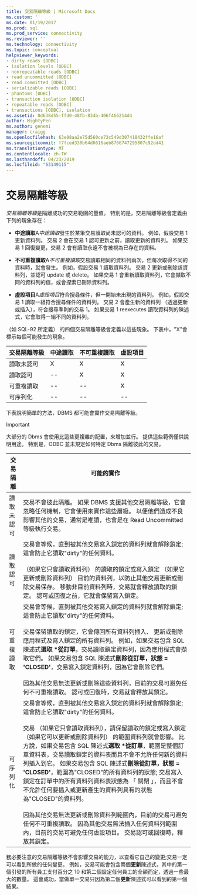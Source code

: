 ```yaml
---
title: 交易隔離等級 | Microsoft Docs
ms.custom: ''
ms.date: 01/19/2017
ms.prod: sql
ms.prod_service: connectivity
ms.reviewer: ''
ms.technology: connectivity
ms.topic: conceptual
helpviewer_keywords:
- dirty reads [ODBC]
- isolation levels [ODBC]
- nonrepeatable reads [ODBC]
- read uncommitted [ODBC]
- read committed [ODBC]
- serializable reads [ODBC]
- phantoms [ODBC]
- transaction isolation [ODBC]
- repeatable reads [ODBC]
- transactions [ODBC], isolation
ms.assetid: 0d638d55-ffd0-48fb-834b-406f466214d4
author: MightyPen
ms.author: genemi
manager: craigg
ms.openlocfilehash: 63e08aa2e75d560ce73c549d307418432ffe16af
ms.sourcegitcommit: f7fced330b64d6616aeb8766747295807c92dd41
ms.translationtype: MT
ms.contentlocale: zh-TW
ms.lasthandoff: 04/23/2019
ms.locfileid: "63149115"
---
```

# <a name="transaction-isolation-levels"></a>交易隔離等級
*交易隔離等級*是隔離成功的交易範圍的量值。 特別的是，交易隔離等級會定義由下列的現象存在：  
  
-   **中途讀取**A*中途讀取*發生於某筆交易讀取尚未認可的資料。 例如，假設交易 1 更新資料列。 交易 2 會在交易 1 認可更新之前，讀取更新的資料列。 如果交易 1 回復變更，交易 2 會有讀取永遠不會被視為已存在的資料。  
  
-   **不可重複讀取**A*不可重複讀取*交易讀取相同的資料列兩次，但每次取得不同的資料時，就會發生。 例如，假設交易 1 讀取資料列。 交易 2 更新或刪除該資料列，並認可 update 或 delete。 如果交易 1 會重新讀取資料列，它會擷取不同的資料列的值，或會探索已刪除資料列。  
  
-   **虛設項目**A*虛設項目*符合搜尋條件，但一開始未出現的資料列。 例如，假設交易 1 讀取一組符合搜尋條件的資料列。 交易 2 會產生新的資料列 （透過更新或插入），符合搜尋準則的交易 1。 如果交易 1 reexecutes 讀取資料列的陳述式，它會取得一組不同的資料列。  
  
 （如 SQL-92 所定義） 的四個交易隔離等級會定義以這些現象。 下表中，"X"會標示每個可能發生的現象。  
  
|交易隔離等級|中途讀取|不可重複讀取|虛設項目|  
|---------------------------------|-----------------|-------------------------|--------------|  
|讀取未認可|X|X|X|  
|讀取認可|--|X|X|  
|可重複讀取|--|--|X|  
|可序列化|--|--|--|  
  
 下表說明簡單的方法，DBMS 都可能會實作交易隔離等級。  
  
> [!IMPORTANT]  
>  大部分的 Dbms 會使用比這些更複雜的配置，來增加並行。 提供這些範例僅供說明用途。 特別是，ODBC 並未規定如何特定 Dbms 隔離彼此的交易。  
  
|交易隔離|可能的實作|  
|---------------------------|-----------------------------|  
|讀取未認可|交易不會彼此隔離。 如果 DBMS 支援其他交易隔離等級，它會忽略任何機制，它會使用來實作這些層級。 以便他們造成不良影響其他的交易，通常是唯讀，也會是在 Read Uncommitted 等級執行交易。|  
|讀取認可|交易會等候，直到被其他交易寫入鎖定的資料列就會解除鎖定;這會防止它讀取"dirty"的任何資料。<br /><br /> （如果它只會讀取資料列） 的讀取的鎖定或寫入鎖定 （如果它更新或刪除資料列） 目前的資料列，以防止其他交易更新或刪除交易保存。 移動非目前資料列時，交易就會釋放讀取的鎖定。 認可或回復之前，它就會保留寫入鎖定。|  
|可重複讀取|交易會等候，直到被其他交易寫入鎖定的資料列就會解除鎖定;這會防止它讀取"dirty"的任何資料。<br /><br /> 交易保留讀取的鎖定，它會傳回所有資料列插入、 更新或刪除應用程式及寫入鎖定的所有資料列。 例如，如果交易包含 SQL 陳述式**選取 \*從訂單**，交易讀取鎖定資料列，因為應用程式會擷取它們。 如果交易包含 SQL 陳述式**刪除從訂單，狀態 = 'CLOSED'**，交易寫入鎖定資料列，因為它會刪除它們。<br /><br /> 因為其他交易無法更新或刪除這些資料列，目前的交易可避免任何不可重複讀取。 認可或回復時，交易就會釋放其鎖定。|  
|可序列化|交易會等候，直到被其他交易寫入鎖定的資料列就會解除鎖定;這會防止它讀取"dirty"的任何資料。<br /><br /> 交易 （如果它只會讀取資料列），請保留讀取的鎖定或寫入鎖定 （如果它可以更新或刪除資料列） 的範圍資料列就會影響。 比方說，如果交易包含 SQL 陳述式**選取 \*從訂單**，範圍是整個訂單資料表，交易讀取鎖定的資料表而且不會不允許任何新的資料列插入到它。 如果交易包含 SQL 陳述式**刪除從訂單，狀態 = 'CLOSED'**，範圍為"CLOSED"的所有資料列的狀態; 交易寫入鎖定在訂單中的所有資料列資料表狀態為 「 關閉 」，而且不會不允許任何要插入或更新產生的資料列具有的狀態為"CLOSED"的資料列。<br /><br /> 因為其他交易無法更新或刪除資料列範圍內，目前的交易可避免任何不可重複讀取。 因為其他交易無法插入任何資料列範圍內，目前的交易可避免任何虛設項目。 交易認可或回復時，釋放其鎖定。|  
  
 務必要注意的交易隔離等級不會影響交易的能力，以查看它自己的變更;交易一定可以看到所做的任何變更。 例如，交易可能會包含兩個**更新**陳述式，其中的第一個引發的所有員工支付百分之 10 和第二個設定任何員工的全額而定，透過一些最大的數量。 這會成功，當做單一交易只因為第二個**更新**陳述式可以看到的第一個結果。
